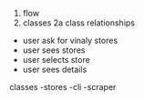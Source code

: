 1. flow 
2. classes 
 2a class relationships 

- user ask for vinaly stores 
- user sees  stores 
- user selects store 
- user sees details 
 
classes
-stores
-cli 
-scraper